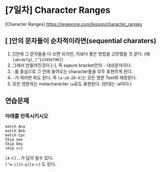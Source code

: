 # [7일차] Character Ranges
[Character Ranges] <https://regexone.com/lesson/character_ranges>

## [ ]안의 문자들이 순차적이라면(sequential charaters) 
 1. []안에 그 문자들을 다 쓰면 되지만, 이보다 좋은 방법을 고민했을 것 같다. (예: `[abcdefg]`, `[^123456790]`)
 2. 그래서 만들어진것이 [-], 즉 sqaure bracket안의 `-` 대쉬문자이다.  
 3. `-`를 중심으로 그 안에 들어오는 character들을 모두 표현하게 된다.
 4. `-`가 여러번 와도 된다. 즉 `[a-zA-Z0-9]`는 모든 영문 Text와 매칭된다.
 5. 모든 영문자는 metacharacter `\w`로도 표현된다. (반대는 `\W`이다.) 

## 연습문제
### 아래를 만족시키시오
```
match Ana
match Bob
match Cpc
Skip aax
Skip bby
skip ccz   
```

`[A-C]..`가 답이 될수 있다.   
`[^a-c][n-p][a-c]` 도 된다.
